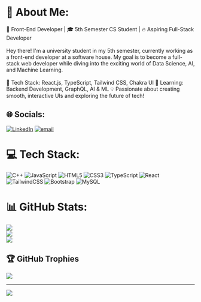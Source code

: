 # 💫 About Me:
🚀 Front-End Developer | 🎓 5th Semester CS Student | 🔥 Aspiring Full-Stack Developer<br><br>Hey there! I'm a university student in my 5th semester, currently working as a front-end developer at a software house. My goal is to become a full-stack web developer while diving into the exciting world of Data Science, AI, and Machine Learning.<br><br>🌟 Tech Stack: React.js, TypeScript, Tailwind CSS, Chakra UI 📌 Learning: Backend Development, GraphQL, AI & ML 💡 Passionate about creating smooth, interactive UIs and exploring the future of tech!


## 🌐 Socials:
[![LinkedIn](https://img.shields.io/badge/LinkedIn-%230077B5.svg?logo=linkedin&logoColor=white)](https://linkedin.com/in/https://www.linkedin.com/in/muhammad-raham/) [![email](https://img.shields.io/badge/Email-D14836?logo=gmail&logoColor=white)](mailto:raham711@gmail.com) 

# 💻 Tech Stack:
![C++](https://img.shields.io/badge/c++-%2300599C.svg?style=for-the-badge&logo=c%2B%2B&logoColor=white) ![JavaScript](https://img.shields.io/badge/javascript-%23323330.svg?style=for-the-badge&logo=javascript&logoColor=%23F7DF1E) ![HTML5](https://img.shields.io/badge/html5-%23E34F26.svg?style=for-the-badge&logo=html5&logoColor=white) ![CSS3](https://img.shields.io/badge/css3-%231572B6.svg?style=for-the-badge&logo=css3&logoColor=white) ![TypeScript](https://img.shields.io/badge/typescript-%23007ACC.svg?style=for-the-badge&logo=typescript&logoColor=white) ![React](https://img.shields.io/badge/react-%2320232a.svg?style=for-the-badge&logo=react&logoColor=%2361DAFB) ![TailwindCSS](https://img.shields.io/badge/tailwindcss-%2338B2AC.svg?style=for-the-badge&logo=tailwind-css&logoColor=white) ![Bootstrap](https://img.shields.io/badge/bootstrap-%238511FA.svg?style=for-the-badge&logo=bootstrap&logoColor=white) ![MySQL](https://img.shields.io/badge/mysql-4479A1.svg?style=for-the-badge&logo=mysql&logoColor=white)
# 📊 GitHub Stats:
![](https://github-readme-stats.vercel.app/api?username=M-Raham&theme=dark&hide_border=true&include_all_commits=true&count_private=true)<br/>
![](https://nirzak-streak-stats.vercel.app/?user=M-Raham&theme=dark&hide_border=true)<br/>
![](https://github-readme-stats.vercel.app/api/top-langs/?username=M-Raham&theme=dark&hide_border=true&include_all_commits=true&count_private=true&layout=compact)

## 🏆 GitHub Trophies
![](https://github-profile-trophy.vercel.app/?username=M-Raham&theme=github_dark_dimmed&no-frame=false&no-bg=true&margin-w=4)

---
[![](https://visitcount.itsvg.in/api?id=M-Raham&icon=4&color=0)](https://visitcount.itsvg.in)

<!-- Proudly created with GPRM ( https://gprm.itsvg.in ) -->
